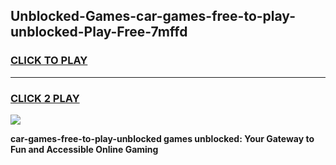 
## Unblocked-Games-car-games-free-to-play-unblocked-Play-Free-7mffd
<h3>
<a href="https://premium76.site?title=car-games-free-to-play-unblocked&ref=15A">CLICK TO PLAY</a></h3>
<hr>

<h3>
<a href="https://premium76.site?title=car-games-free-to-play-unblocked&ref=15A">CLICK 2 PLAY</a>
  
</h3>

<a href="https://premium76.site?title=car-games-free-to-play-unblocked&ref=15A"><img src="https://clearcache.store/games.png"></a>


**car-games-free-to-play-unblocked games unblocked: Your Gateway to Fun and Accessible Online Gaming**
